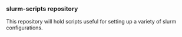 ### slurm-scripts repository
This repository will hold scripts useful for setting up a variety of slurm
configurations.


